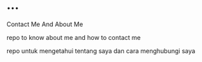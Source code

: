 # ...
Contact Me And About Me

repo to know about me and how to contact me

repo untuk mengetahui tentang saya dan cara menghubungi saya

